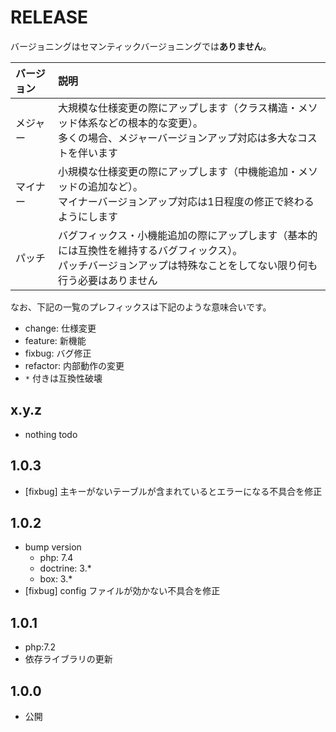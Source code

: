 # RELEASE

バージョニングはセマンティックバージョニングでは**ありません**。

| バージョン   | 説明
|:--           |:--
| メジャー     | 大規模な仕様変更の際にアップします（クラス構造・メソッド体系などの根本的な変更）。<br>多くの場合、メジャーバージョンアップ対応は多大なコストを伴います
| マイナー     | 小規模な仕様変更の際にアップします（中機能追加・メソッドの追加など）。<br>マイナーバージョンアップ対応は1日程度の修正で終わるようにします
| パッチ       | バグフィックス・小機能追加の際にアップします（基本的には互換性を維持するバグフィックス）。<br>パッチバージョンアップは特殊なことをしてない限り何も行う必要はありません

なお、下記の一覧のプレフィックスは下記のような意味合いです。

- change: 仕様変更
- feature: 新機能
- fixbug: バグ修正
- refactor: 内部動作の変更
- `*` 付きは互換性破壊

## x.y.z

- nothing todo

## 1.0.3

- [fixbug] 主キーがないテーブルが含まれているとエラーになる不具合を修正

## 1.0.2

- bump version
  - php: 7.4
  - doctrine: 3.*
  - box: 3.*
- [fixbug] config ファイルが効かない不具合を修正

## 1.0.1

- php:7.2
- 依存ライブラリの更新

## 1.0.0

- 公開
